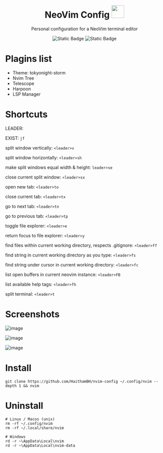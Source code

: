 <h1 align="center">NeoVim Config <img height="40px" src="https://github.com/marwin1991/profile-technology-icons/assets/136815194/b113a23c-5c04-45aa-819c-bd04e8ac2a37" /></h1>
<p align="center"> Personal configuration for a NeoVim terminal editor</p>

<div align="center">
  
  ![Static Badge](https://img.shields.io/badge/NeoVim-0.82-90E59A?style=flat-square&logo=Neovim&logoColor=white&color=90E59A)
![Static Badge](https://img.shields.io/badge/Linkedin-Contact-blue?style=social&logo=Linkedin&color=90E59A&link=https%3A%2F%2Fwww.linkedin.com%2Fin%2Fhaitham-bh%2F)
  
</div>

# Plagins list
<ul>
  <li> Theme: tokyonight-storm</li>
  <li>Nvim Tree</li>
  <li>Telescope</li>
  <li>Harpoon</li>
  <li>LSP Manager</li>
</ul>

# Shortcuts
LEADER: <SPACE>

EXIST: `jf` 

split window vertically: `<leader>v`

split window horizontally: `<leader>sh`

make split windows equal width & height: `leader>se`

close current split window: `<leader>sx`

open new tab: `<leader>to`

close current tab: `<leader>tx`

go to next tab: `<leader>tn`

go to previous tab: `<leader>tp`

toggle file explorer: `<leader>e`

return focus to file explorer: `<leader>y`

find files within current working directory, respects .gitignore: `<leader>ff`

find string in current working directory as you type: `<leader>fs`

find string under cursor in current working directory: `<leader>fc`

list open buffers in current neovim instance: `<leader>FB`

list available help tags: `<leader>fh`

split terminal: `<leader>t`

# Screenshots

![image](https://github.com/HaithamBH/nvim-config/assets/72944116/77581c46-db53-423b-a231-0883ba38ab8c)

![image](https://github.com/HaithamBH/nvim-config/assets/72944116/e14b24cc-10d4-457d-90fb-da5200ac14e2)

![image](https://github.com/HaithamBH/nvim-config/assets/72944116/887b6400-ac00-4df1-8d9e-c71bb55dc893)

# Install

```shell
git clone https://github.com/HaithamBH/nvim-config ~/.config/nvim --depth 1 && nvim
```

# Uninstall
```shell
# Linux / Macos (unix)
rm -rf ~/.config/nvim
rm -rf ~/.local/share/nvim

# Windows
rd -r ~\AppData\Local\nvim
rd -r ~\AppData\Local\nvim-data
```

